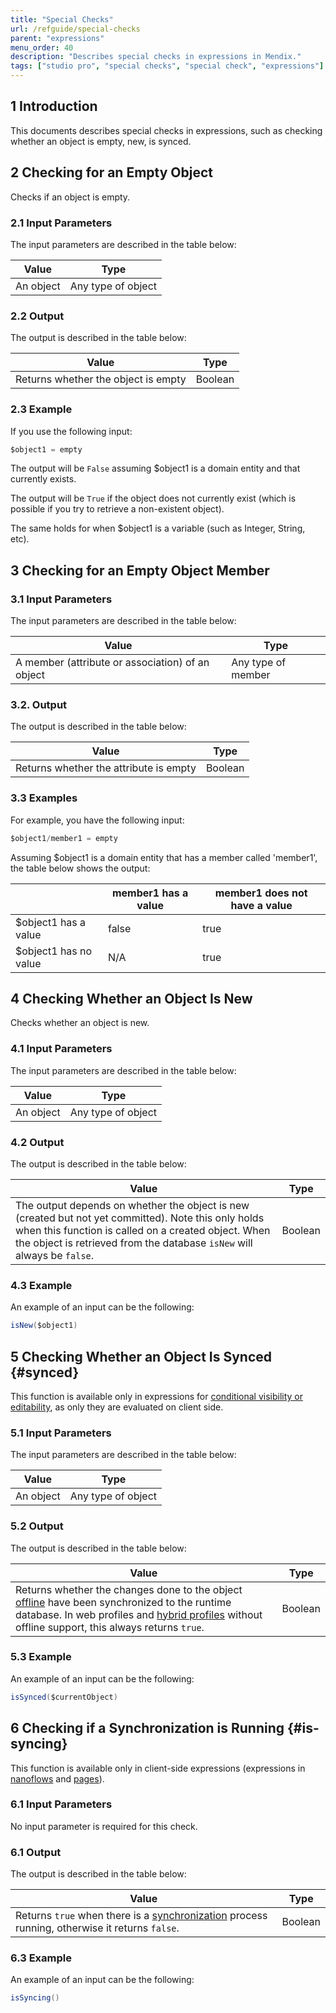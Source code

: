 ```yaml
---
title: "Special Checks"
url: /refguide/special-checks
parent: "expressions"
menu_order: 40
description: "Describes special checks in expressions in Mendix."
tags: ["studio pro", "special checks", "special check", "expressions"]
---
```


## 1 Introduction

This documents describes special checks in expressions, such as checking whether an object is empty, new, is synced. 

## 2 Checking for an Empty Object

Checks if an object is empty. 

### 2.1 Input Parameters

The input parameters are described in the table below:

| Value     | Type               |
| --------- | ------------------ |
| An object | Any type of object |

### 2.2 Output

The output is described in the table below:

| Value    | Type    |
| ---------- | ------- |
| Returns whether the object is empty | Boolean |

### 2.3 Example

If you use the following input:

```java
$object1 = empty
```

The output will be `False` assuming $object1 is a domain entity and that currently exists.

The output will be `True` if the object does not currently exist (which is possible if you try to retrieve a non-existent object).

The same holds for when $object1 is a variable (such as Integer, String, etc).

## 3 Checking for an Empty Object Member

### 3.1 Input Parameters

The input parameters are described in the table below:

| Value                                            | Type               |
| ------------------------------------------------ | ------------------ |
| A member (attribute or association) of an object | Any type of member |

### 3.2. Output

The output is described in the table below:

| Value                                   | Type    |
| --------------------------------------- | ------- |
| Returns whether the attribute is empty | Boolean |

### 3.3 Examples

For example, you have the following input:

```java
$object1/member1 = empty
```

Assuming $object1 is a domain entity that has a member called 'member1', the table below shows the output:

|   | member1 has a value | member1 does not have a value |
| --- | --- | --- |
| $object1 has a value | false | true |
| $object1 has no value | N/A | true |

## 4 Checking Whether an Object Is New<a name="new"></a>

Checks whether an object is new. 

### 4.1 Input Parameters

The input parameters are described in the table below:

| Value     | Type               |
| --------- | ------------------ |
| An object | Any type of object |

### 4.2 Output

The output is described in the table below:

| Value                                                        | Type    |
| ------------------------------------------------------------ | ------- |
| The output depends on whether the object is new (created but not yet committed). Note this only holds when this function is called on a created object. When the object is retrieved from the database `isNew` will always be `false`. | Boolean |

### 4.3 Example

An example of an input can be the following:

```java
isNew($object1)
```

## 5 Checking Whether an Object Is Synced {#synced}

This function is available only in expressions for [conditional visibility or editability](common-widget-properties), as only they are evaluated on client side.

### 5.1 Input Parameters

The input parameters are described in the table below:

| Value     | Type               |
| --------- | ------------------ |
| An object | Any type of object |

### 5.2 Output

The output is described in the table below:

| Value                                                        | Type    |
| ------------------------------------------------------------ | ------- |
| Returns whether the changes done to the object [offline](offline-first) have been synchronized to the runtime database. In web profiles and [hybrid profiles](navigation#hybrid-profiles) without offline support, this always returns `true`. | Boolean |

### 5.3 Example

An example of an input can be the following:

```java
isSynced($currentObject)
```

## 6 Checking if a Synchronization is Running {#is-syncing}

This function is available only in client-side expressions (expressions in [nanoflows](nanoflows) and [pages](pages)).

### 6.1 Input Parameters

No input parameter is required for this check.

### 6.1 Output

The output is described in the table below:

| Value                                                        | Type    |
| ------------------------------------------------------------ | ------- |
| Returns `true` when there is a [synchronization](synchronize) process running, otherwise it returns `false`.| Boolean |

### 6.3 Example

An example of an input can be the following:

```java
isSyncing()
```

